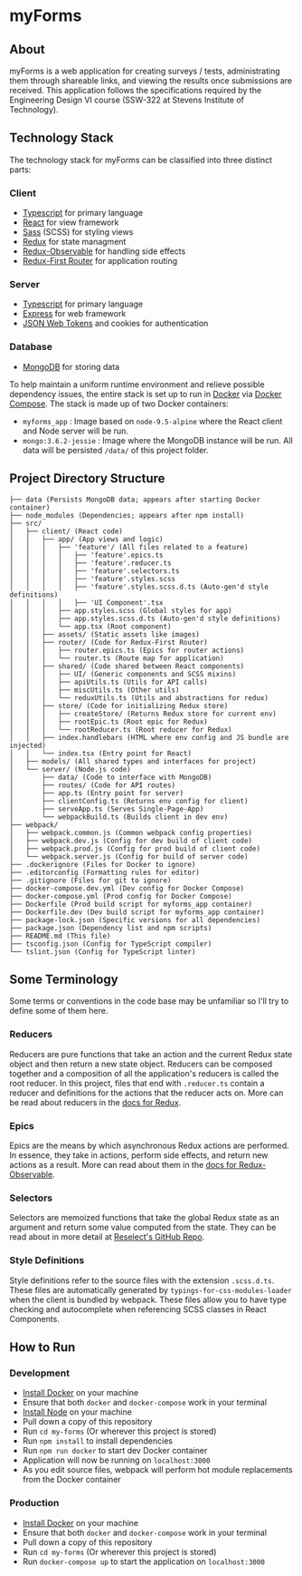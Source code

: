 # myForms

## About
myForms is a web application for creating surveys / tests, administrating them through shareable links, and viewing the results once submissions are received. This application follows the specifications required by the Engineering Design VI course (SSW-322 at Stevens Institute of Technology).

## Technology Stack
The technology stack for myForms can be classified into three distinct parts:

### Client
- [Typescript](https://www.typescriptlang.org/) for primary language
- [React](https://reactjs.org/) for view framework
- [Sass](https://sass-lang.com/) (SCSS) for styling views
- [Redux](https://redux.js.org/) for state managment
- [Redux-Observable](https://redux-observable.js.org/) for handling side effects
- [Redux-First Router](https://github.com/faceyspacey/redux-first-router) for application routing

### Server
- [Typescript](https://www.typescriptlang.org/) for primary language
- [Express](https://expressjs.com/) for web framework
- [JSON Web Tokens](https://jwt.io/) and cookies for authentication

### Database
- [MongoDB](https://www.mongodb.com/) for storing data

To help maintain a uniform runtime environment and relieve possible dependency issues, the entire stack is set up to run in [Docker](https://www.docker.com/) via [Docker Compose](https://docs.docker.com/compose/). The stack is made up of two Docker containers:

- `myforms_app` : Image based on `node-9.5-alpine` where the React client and Node server will be run.
- `mongo:3.6.2-jessie` : Image where the MongoDB instance will be run. All data will be persisted `/data/` of this project folder.

## Project Directory Structure
```
├── data (Persists MongoDB data; appears after starting Docker container)
├── node_modules (Dependencies; appears after npm install)
├── src/
│   ├── client/ (React code)
│   │   ├── app/ (App views and logic)
│   │   │   ├── 'feature'/ (All files related to a feature)
│   │   │   │   ├── 'feature'.epics.ts
│   │   │   │   ├── 'feature'.reducer.ts
│   │   │   │   ├── 'feature'.selectors.ts
│   │   │   │   ├── 'feature'.styles.scss
│   │   │   │   ├── 'feature'.styles.scss.d.ts (Auto-gen'd style definitions)
│   │   │   │   ├── 'UI Component'.tsx
│   │   │   ├── app.styles.scss (Global styles for app)
│   │   │   ├── app.styles.scss.d.ts (Auto-gen'd style definitions)
│   │   │   └── app.tsx (Root component)
│   │   ├── assets/ (Static assets like images)
│   │   ├── router/ (Code for Redux-First Router)
│   │   │   ├── router.epics.ts (Epics for router actions)
│   │   │   └── router.ts (Route map for application)
│   │   ├── shared/ (Code shared between React components)
│   │   │   ├── UI/ (Generic components and SCSS mixins)
│   │   │   ├── apiUtils.ts (Utils for API calls)
│   │   │   ├── miscUtils.ts (Other utils)
│   │   │   └── reduxUtils.ts (Utils and abstractions for redux)
│   │   ├── store/ (Code for initializing Redux store)
│   │   │   ├── createStore/ (Returns Redux store for current env)
│   │   │   ├── rootEpic.ts (Root epic for Redux)
│   │   │   └── rootReducer.ts (Root reducer for Redux)
│   │   ├── index.handlebars (HTML where env config and JS bundle are injected)
│   │   └── index.tsx (Entry point for React)
│   ├── models/ (All shared types and interfaces for project)
│   └── server/ (Node.js code)
│       ├── data/ (Code to interface with MongoDB)
│       ├── routes/ (Code for API routes)
│       ├── app.ts (Entry point for server)
│       ├── clientConfig.ts (Returns env config for client)
│       ├── serveApp.ts (Serves Single-Page-App)
│       └── webpackBuild.ts (Builds client in dev env)
├── webpack/
│   ├── webpack.common.js (Common webpack config properties)
│   ├── webpack.dev.js (Config for dev build of client code)
│   ├── webpack.prod.js (Config for prod build of client code)
│   └── webpack.server.js (Config for build of server code)
├── .dockerignore (Files for Docker to ignore)
├── .editorconfig (Formatting rules for editor)
├── .gitignore (Files for git to ignore)
├── docker-compose.dev.yml (Dev config for Docker Compose)
├── docker-compose.yml (Prod config for Docker Compose)
├── Dockerfile (Prod build script for myforms_app container)
├── Dockerfile.dev (Dev build script for myforms_app container)
├── package-lock.json (Specific versions for all dependencies)
├── package.json (Dependency list and npm scripts)
├── README.md (This file)
├── tsconfig.json (Config for TypeScript compiler)
└── tslint.json (Config for TypeScript linter)
```

## Some Terminology
Some terms or conventions in the code base may be unfamiliar so I'll try to define some of them here.

### Reducers
Reducers are pure functions that take an action and the current Redux state object and then return a new state object. Reducers can be composed together and a composition of all the application's reducers is called the root reducer. In this project, files that end with `.reducer.ts` contain a reducer and definitions for the actions that the reducer acts on. More can be read about reducers in the [docs for Redux](https://redux.js.org/docs/basics/Reducers.html).

### Epics
Epics are the means by which asynchronous Redux actions are performed. In essence, they take in actions, perform side effects, and return new actions as a result. More can read about them in the [docs for Redux-Observable](https://redux-observable.js.org/docs/basics/Epics.html).

### Selectors
Selectors are memoized functions that take the global Redux state as an argument and return some value computed from the state. They can be read about in more detail at [Reselect's GitHub Repo](https://github.com/reactjs/reselect).

### Style Definitions
Style definitions refer to the source files with the extension `.scss.d.ts`. These files are automatically generated by `typings-for-css-modules-loader` when the client is bundled by webpack. These files allow you to have type checking and autocomplete when referencing SCSS classes in React Components.

## How to Run

### Development
- [Install Docker](https://www.docker.com/community-edition#/download) on your machine
- Ensure that both `docker` and `docker-compose` work in your terminal
- [Install Node](https://nodejs.org/en/) on your machine
- Pull down a copy of this repository
- Run `cd my-forms` (Or wherever this project is stored)
- Run `npm install` to install dependencies
- Run `npm run docker` to start dev Docker container
- Application will now be running on `localhost:3000`
- As you edit source files, webpack will perform hot module replacements from the Docker container

### Production
- [Install Docker](https://www.docker.com/community-edition#/download) on your machine
- Ensure that both `docker` and `docker-compose` work in your terminal
- Pull down a copy of this repository
- Run `cd my-forms` (Or wherever this project is stored)
- Run `docker-compose up` to start the application on `localhost:3000`
